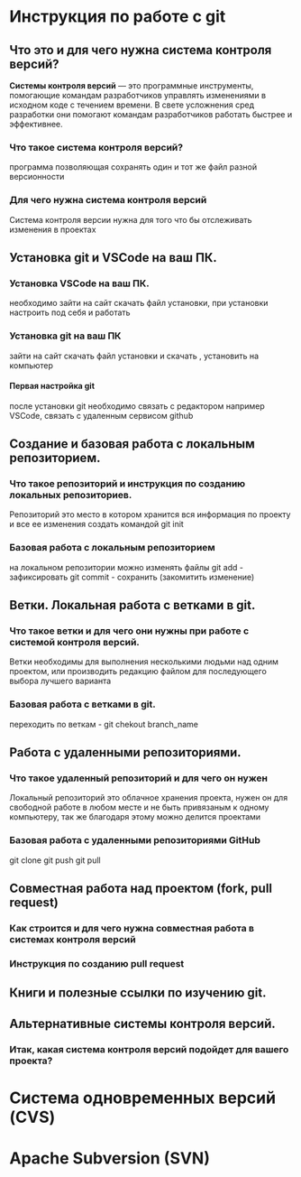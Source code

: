 # Инструкция по работе с git

## Что это и для чего нужна система контроля версий?

**Системы контроля версий** — это программные инструменты, помогающие командам разработчиков управлять изменениями в исходном коде с течением времени. В свете усложнения сред разработки они помогают командам разработчиков работать быстрее и эффективнее.

### Что такое система контроля версий?

программа позволяющая сохранять один и тот же файл разной версионности

### Для чего нужна система контроля версий

Система контроля версии нужна для того что бы отслеживать изменения в проектах

## Установка git и VSCode на ваш ПК.

### Установка VSCode на ваш ПК.

необходимо зайти на сайт скачать файл установки, при установки настроить под себя и работать

### Установка git на ваш ПК

зайти на сайт скачать файл установки и скачать , установить на компьютер

#### Первая настройка git

после установки git необходимо связать с редактором например VSCode, связать с удаленным сервисом github

## Создание и базовая работа с локальным репозиторием.

### Что такое репозиторий и инструкция по созданию локальных репозиториев.

Репозиторий это место в котором хранится вся информация по проекту и все ее изменения
создать командой git init

### Базовая работа с локальным репозиторием

на локальном репозитории можно изменять файлы
git add  - зафиксировать
git commit - сохранить (закомитить изменение)


## Ветки. Локальная работа с ветками в git.

### Что такое ветки и для чего они нужны при работе с системой контроля версий.

Ветки необходимы для выполнения несколькими людьми над одним проектом, или производить редакцию файлом для последующего выбора лучшего варианта

### Базовая работа с ветками в git.

переходить по веткам -  git chekout branch_name

## Работа с удаленными репозиториями.

### Что такое удаленный репозиторий и для чего он нужен

Локальный репозиторий это облачное хранения проекта, нужен он для свободной работе в любом месте и не быть привязаным к одному компьютеру, так же благодаря этому можно делится проектами

### Базовая работа с удаленными репозиториями GitHub

git clone
git push
git pull

## Совместная работа над проектом (fork, pull request)

### Как строится и для чего нужна совместная работа в системах контроля версий



### Инструкция по созданию pull request

## Книги и полезные ссылки по изучению git.

## Альтернативные системы контроля версий.

### Итак, какая система контроля версий подойдет для вашего проекта?

# Система одновременных версий (CVS)

# Apache Subversion (SVN)


